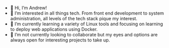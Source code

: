 - 👋 Hi, I’m Andrew!
- 👀 I’m interested in all things tech. From front end development to system administration, all levels of the tech stack pique my interest.
- 🌱 I’m currently learning a variety of Linux tools and focusing on learning to deploy web applications using Docker. 
- 💞️ I’m not currently looking to collaborate but my eyes and options are always open for interesting projects to take up.

<!---
aRobinson7/aRobinson7 is a ✨ special ✨ repository because its `README.md` (this file) appears on your GitHub profile.
You can click the Preview link to take a look at your changes.
--->
